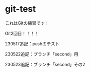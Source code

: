 # git-test


これはGitの練習です！

Git2回目！！！！

230517追記：pushのテスト

230522追記：ブランチ「second」用

230523追記：ブランチ「second」その2